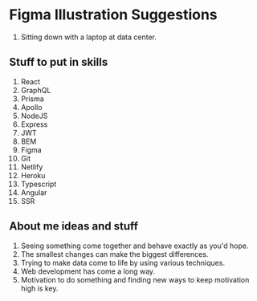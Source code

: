 # Figma Illustration Suggestions

1. Sitting down with a laptop at data center.

## Stuff to put in skills

1. React
2. GraphQL
3. Prisma
4. Apollo
5. NodeJS
6. Express
7. JWT
8. BEM
9. Figma
10. Git
11. Netlify
12. Heroku
13. Typescript
14. Angular
15. SSR

## About me ideas and stuff

1. Seeing something come together and behave exactly as you'd hope.
2. The smallest changes can make the biggest differences.
3. Trying to make data come to life by using various techniques.
4. Web development has come a long way.
5. Motivation to do something and finding new ways to keep motivation high is key.
